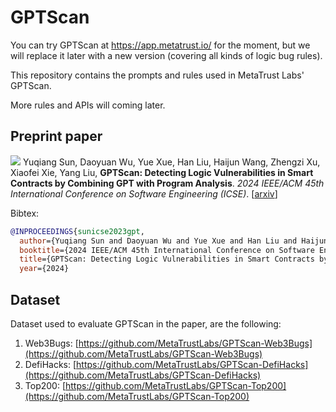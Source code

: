 # GPTScan

You can try GPTScan at https://app.metatrust.io/ for the moment, but we will replace it later with a new version (covering all kinds of logic bug rules).

This repository contains the prompts and rules used in MetaTrust Labs' GPTScan.

More rules and APIs will coming later.

## Preprint paper

[![](https://img.shields.io/badge/arXiv-2308.03314-B31B1B?style=flat-square)](https://arxiv.org/abs/2308.03314) Yuqiang Sun, Daoyuan Wu, Yue Xue, Han Liu, Haijun Wang, Zhengzi Xu, Xiaofei Xie, Yang Liu, **GPTScan: Detecting Logic Vulnerabilities in Smart Contracts by Combining GPT with Program Analysis**. *2024 IEEE/ACM 45th International Conference on Software Engineering (ICSE)*. [[arxiv](https://arxiv.org/abs/2308.03314)]

Bibtex:
```bibtex
@INPROCEEDINGS{sunicse2023gpt,
  author={Yuqiang Sun and Daoyuan Wu and Yue Xue and Han Liu and Haijun Wang and Zhengzi Xu and Xiaofei Xie and Yang Liu},
  booktitle={2024 IEEE/ACM 45th International Conference on Software Engineering (ICSE)}, 
  title={GPTScan: Detecting Logic Vulnerabilities in Smart Contracts by Combining GPT with Program Analysis}, 
  year={2024}
```

## Dataset

Dataset used to evaluate GPTScan in the paper, are the following:
1. Web3Bugs: [https://github.com/MetaTrustLabs/GPTScan-Web3Bugs](https://github.com/MetaTrustLabs/GPTScan-Web3Bugs)
2. DefiHacks: [https://github.com/MetaTrustLabs/GPTScan-DefiHacks](https://github.com/MetaTrustLabs/GPTScan-DefiHacks)
3. Top200: [https://github.com/MetaTrustLabs/GPTScan-Top200](https://github.com/MetaTrustLabs/GPTScan-Top200)
